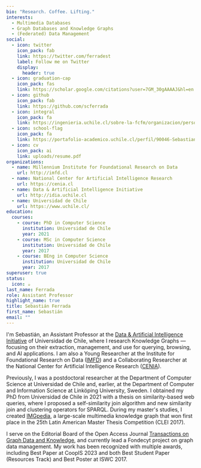 ```yaml
---
bio: "Research. Coffee. Lifting."
interests:
  - Multimedia Databases
  - Graph Databases and Knowledge Graphs
  - (Federated) Data Management
social:
  - icon: twitter
    icon_pack: fab
    link: https://twitter.com/ferradest
    label: Follow me on Twitter
    display:
      header: true
  - icon: graduation-cap
    icon_pack: fas
    link: https://scholar.google.com/citations?user=7GM_30gAAAAJ&hl=en
  - icon: github
    icon_pack: fab
    link: https://github.com/scferrada
  - icon: integral
    icon_pack: fa
    link: https://ingenieria.uchile.cl/sobre-la-fcfm/organizacion/personas/cuerpo-academico/a-z?qui_id=2969974
  - icon: school-flag
    icon_pack: fa
    link: https://portafolio-academico.uchile.cl/perfil/90046-Sebastian-Camilo-Ferrada-Aliaga
  - icon: cv
    icon_pack: ai
    link: uploads/resume.pdf
organizations:
  - name: Millennium Institute for Foundational Research on Data
    url: http://imfd.cl
  - name: National Center for Artificial Intelligence Research
    url: https://cenia.cl
  - name: Data & Artificial Intelligence Initiative 
    url: http://idia.uchile.cl
  - name: Universidad de Chile
    url: https://www.uchile.cl/
education:
  courses:
    - course: PhD in Computer Science
      institution: Universidad de Chile
      year: 2021
    - course: MSc in Computer Science
      institution: Universidad de Chile
      year: 2017
    - course: BEng in Computer Science
      institution: Universidad de Chile
      year: 2017
superuser: true
status:
  icon: ☕️
last_name: Ferrada
role: Assistant Professor
highlight_name: true
title: Sebastián Ferrada
first_name: Sebastián
email: ""
---
```

I'm Sebastián, an Assistant Professor at the [Data & Artificial Intelligence Initiative](http://idia.uchile.cl) of Universidad de Chile, where I research Knowledge Graphs — focusing on their extraction, management, and use for querying, browsing, and AI applications. I am also a Young Researcher at the Institute for Foundational Research on Data ([IMFD](http://imfd.cl)) and a Collaborating Researcher at the National Center for Artificial Intelligence Research ([CENIA](http://cenia.cl)).

Previously, I was a postdoctoral researcher at the Department of Computer Science at Universidad de Chile and, earlier, at the Department of Computer and Information Science at Linköping University, Sweden. I obtained my PhD from Universidad de Chile in 2021 with a thesis on similarity-based web queries, where I proposed a self-similarity join algorithm and new similarity join and clustering operators for SPARQL. During my master's studies, I created [IMGpedia](http://imgpedia.dcc.uchile.cl), a large-scale multimedia knowledge graph that won first place in the 25th Latin American Master Thesis Competition (CLEI 2017).

I serve on the Editorial Board of the Open Access Journal [Transactions on Graph Data and Knowledge](https://www.dagstuhl.de/en/publishing/series/details/tgdk), and currently lead a Fondecyt project on graph data management. My work has been recognized with multiple awards, including Best Paper at CoopIS 2023 and both Best Student Paper (Resources Track) and Best Poster at ISWC 2017.